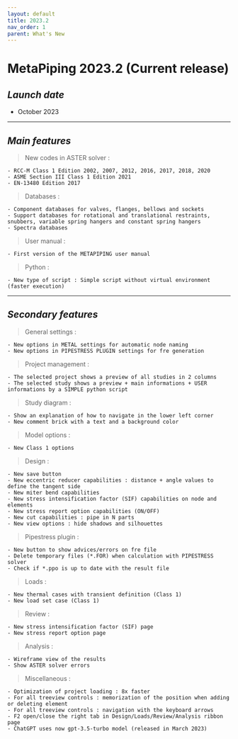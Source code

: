 ```yaml
---
layout: default
title: 2023.2
nav_order: 1
parent: What's New
---
```


# MetaPiping 2023.2 (Current release)

## *Launch date*

* October 2023

---

## *Main features*

>New codes in ASTER solver :

    - RCC-M Class 1 Edition 2002, 2007, 2012, 2016, 2017, 2018, 2020
    - ASME Section III Class 1 Edition 2021
    - EN-13480 Edition 2017

>Databases :

    - Component databases for valves, flanges, bellows and sockets
    - Support databases for rotational and translational restraints, snubbers, variable spring hangers and constant spring hangers
    - Spectra databases

>User manual :

    - First version of the METAPIPING user manual

>Python :

    - New type of script : Simple script without virtual environment (faster execution)

---

## *Secondary features*

>General settings :

    - New options in METAL settings for automatic node naming
    - New options in PIPESTRESS PLUGIN settings for fre generation

>Project management :

    - The selected project shows a preview of all studies in 2 columns
    - The selected study shows a preview + main informations + USER informations by a SIMPLE python script

>Study diagram :

    - Show an explanation of how to navigate in the lower left corner
    - New comment brick with a text and a background color

>Model options :

    - New Class 1 options

>Design :

    - New save button
    - New eccentric reducer capabilities : distance + angle values to define the tangent side
    - New miter bend capabilities
    - New stress intensification factor (SIF) capabilities on node and elements
    - New stress report option capabilities (ON/OFF)
    - New cut capabilities : pipe in N parts
    - New view options : hide shadows and silhouettes

>Pipestress plugin :

    - New button to show advices/errors on fre file
    - Delete temporary files (*.FOR) when calculation with PIPESTRESS solver
    - Check if *.ppo is up to date with the result file

>Loads :

    - New thermal cases with transient definition (Class 1)
    - New load set case (Class 1)

>Review :

    - New stress intensification factor (SIF) page
    - New stress report option page


>Analysis :

    - Wireframe view of the results
    - Show ASTER solver errors

>Miscellaneous :

    - Optimization of project loading : 8x faster
    - For all treeview controls : memorization of the position when adding or deleting element
    - For all treeview controls : navigation with the keyboard arrows
    - F2 open/close the right tab in Design/Loads/Review/Analysis ribbon page
    - ChatGPT uses now gpt-3.5-turbo model (released in March 2023)


